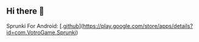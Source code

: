 ## Hi there 👋
Sprunki For Android: [.[github](https://play.google.com/store/apps/details?id=com.VotroGame.Sprunki)](https://play.google.com/store/apps/details?id=com.VotroGame.Sprunki)



<!--
**Sprunki-For-Android/Sprunki-For-Android** is a ✨ _special_ ✨ repository because its `README.md` (this file) appears on your GitHub profile.

Here are some ideas to get you started:

- 🔭 I’m currently working on ...
- 🌱 I’m currently learning ...
- 👯 I’m looking to collaborate on ...
- 🤔 I’m looking for help with ...
- 💬 Ask me about ...
- 📫 How to reach me: ...
- 😄 Pronouns: ...
- ⚡ Fun fact: ...
-->
